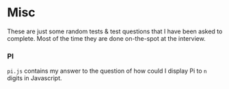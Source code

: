 # Misc

These are just some random tests & test questions that I have been asked to complete. Most
of the time they are done on-the-spot at the interview.

### PI

`pi.js` contains my answer to the question of how could I display Pi to `n` digits in Javascript.
